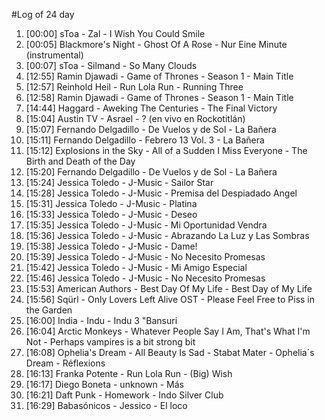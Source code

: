 #Log of 24 day

1. [00:00] sToa - Zal - I Wish You Could Smile
1. [00:05] Blackmore's Night - Ghost Of A Rose - Nur Eine Minute (instrumental)
1. [00:07] sToa - Silmand - So Many Clouds
1. [12:55] Ramin Djawadi - Game of Thrones - Season 1 - Main Title
1. [12:57] Reinhold Heil - Run Lola Run - Running Three
1. [12:58] Ramin Djawadi - Game of Thrones - Season 1 - Main Title
1. [14:44] Haggard - Aweking The Centuries - The Final Victory
1. [15:04] Austin TV - Asrael - ? (en vivo en Rockotitlán)
1. [15:07] Fernando Delgadillo - De Vuelos y de Sol - La Bañera
1. [15:11] Fernando Delgadillo - Febrero 13 Vol. 3 - La Bañera
1. [15:12] Explosions in the Sky - All of a Sudden I Miss Everyone - The Birth and Death of the Day
1. [15:20] Fernando Delgadillo - De Vuelos y de Sol - La Bañera
1. [15:24] Jessica Toledo - J-Music - Sailor Star
1. [15:28] Jessica Toledo - J-Music - Premisa del Despiadado Angel
1. [15:31] Jessica Toledo - J-Music - Platina
1. [15:33] Jessica Toledo - J-Music - Deseo
1. [15:35] Jessica Toledo - J-Music - Mi Oportunidad Vendra
1. [15:36] Jessica Toledo - J-Music - Abrazando La Luz y Las Sombras
1. [15:38] Jessica Toledo - J-Music - Dame!
1. [15:39] Jessica Toledo - J-Music - No Necesito Promesas
1. [15:42] Jessica Toledo - J-Music - Mi Amigo Especial
1. [15:46] Jessica Toledo - J-Music - No Necesito Promesas
1. [15:53] American Authors - Best Day Of My Life - Best Day of My Life
1. [15:56] Sqürl - Only Lovers Left Alive OST - Please Feel Free to Piss in the Garden
1. [16:00] India - Indu - Indu 3 "Bansuri
1. [16:04] Arctic Monkeys - Whatever People Say I Am, That's What I'm Not - Perhaps vampires is a bit strong bit
1. [16:08] Ophelia's Dream - All Beauty Is Sad - Stabat Mater - Ophelia´s Dream - Réflexions
1. [16:13] Franka Potente - Run Lola Run - (Big) Wish
1. [16:17] Diego Boneta - unknown - Más
1. [16:21] Daft Punk - Homework - Indo Silver Club
1. [16:29] Babasónicos - Jessico - El loco
